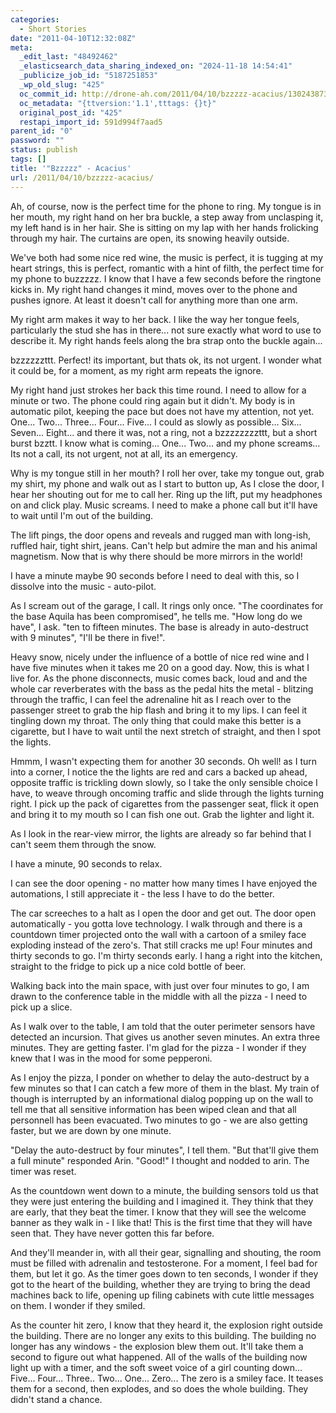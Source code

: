 ```yaml
---
categories:
  - Short Stories
date: "2011-04-10T12:32:08Z"
meta:
  _edit_last: "48492462"
  _elasticsearch_data_sharing_indexed_on: "2024-11-18 14:54:41"
  _publicize_job_id: "5187251853"
  _wp_old_slug: "425"
  oc_commit_id: http://drone-ah.com/2011/04/10/bzzzzz-acacius/1302438730
  oc_metadata: "{ttversion:'1.1',tttags: {}t}"
  original_post_id: "425"
  restapi_import_id: 591d994f7aad5
parent_id: "0"
password: ""
status: publish
tags: []
title: '"Bzzzzz" - Acacius'
url: /2011/04/10/bzzzzz-acacius/
---
```


Ah, of course, now is the perfect time for the phone to ring. My tongue is in
her mouth, my right hand on her bra buckle, a step away from unclasping it, my
left hand is in her hair. She is sitting on my lap with her hands frolicking
through my hair. The curtains are open, its snowing heavily outside.

We've both had some nice red wine, the music is perfect, it is tugging at my
heart strings, this is perfect, romantic with a hint of filth, the perfect time
for my phone to buzzzzz. I know that I have a few seconds before the ringtone
kicks in. My right hand changes it mind, moves over to the phone and pushes
ignore. At least it doesn't call for anything more than one arm.

My right arm makes it way to her back. I like the way her tongue feels,
particularly the stud she has in there... not sure exactly what word to use to
describe it. My right hands feels along the bra strap onto the buckle again...

bzzzzzzttt. Perfect! its important, but thats ok, its not urgent. I wonder what
it could be, for a moment, as my right arm repeats the ignore.

<!--more-->

My right hand just strokes her back this time round. I need to allow for a
minute or two. The phone could ring again but it didn't. My body is in automatic
pilot, keeping the pace but does not have my attention, not yet. One... Two...
Three... Four... Five... I could as slowly as possible... Six... Seven...
Eight... and there it was, not a ring, not a bzzzzzzzzttt, but a short burst
bzztt. I know what is coming... One... Two... and my phone screams... Its not a
call, its not urgent, not at all, its an emergency.

Why is my tongue still in her mouth? I roll her over, take my tongue out, grab
my shirt, my phone and walk out as I start to button up, As I close the door, I
hear her shouting out for me to call her. Ring up the lift, put my headphones on
and click play. Music screams. I need to make a phone call but it'll have to
wait until I'm out of the building.

The lift pings, the door opens and reveals and rugged man with long-ish, ruffled
hair, tight shirt, jeans. Can't help but admire the man and his animal
magnetism. Now that is why there should be more mirrors in the world!

I have a minute maybe 90 seconds before I need to deal with this, so I dissolve
into the music - auto-pilot.

As I scream out of the garage, I call. It rings only once. "The coordinates for
the base Aquila has been compromised", he tells me. "How long do we have", I
ask. "ten to fifteen minutes. The base is already in auto-destruct with 9
minutes", "I'll be there in five!".

Heavy snow, nicely under the influence of a bottle of nice red wine and I have
five minutes when it takes me 20 on a good day. Now, this is what I live for. As
the phone disconnects, music comes back, loud and and the whole car reverberates
with the bass as the pedal hits the metal - blitzing through the traffic, I can
feel the adrenaline hit as I reach over to the passenger street to grab the hip
flash and bring it to my lips. I can feel it tingling down my throat. The only
thing that could make this better is a cigarette, but I have to wait until the
next stretch of straight, and then I spot the lights.

Hmmm, I wasn't expecting them for another 30 seconds. Oh well! as I turn into a
corner, I notice the the lights are red and cars a backed up ahead, opposite
traffic is trickling down slowly, so I take the only sensible choice I  have, to
weave through oncoming traffic and slide through the lights turning right. I
pick up the pack of cigarettes from the passenger seat, flick it open and bring
it to my mouth so I can fish one out. Grab the lighter and light it.

As I look in the rear-view mirror, the lights are already so far behind that I
can't seem them through the snow.

I have a minute, 90 seconds to relax.

I can see the door opening - no matter how many times I have enjoyed the
automations, I still appreciate it - the less I have to do the better.

The car screeches to a halt as I open the door and get out. The door open
automatically - you gotta love technology. I walk through and there is a
countdown timer projected onto the wall with a cartoon of a smiley face
exploding instead of the zero's. That still cracks me up! Four minutes and
thirty seconds to go. I'm thirty seconds early. I hang a right into the kitchen,
straight to the fridge to pick up a nice cold bottle of beer.

Walking back into the main space, with just over four minutes to go, I am drawn
to the conference table in the middle with all the pizza - I need to pick up a
slice.

As I walk over to the table, I am told that the outer perimeter sensors have
detected an incursion. That gives us another seven minutes. An extra three
minutes. They are getting faster. I'm glad for the pizza - I wonder if they knew
that I was in the mood for some pepperoni.

As I enjoy the pizza, I ponder on whether to delay the auto-destruct by a few
minutes so that I can catch a few more of them in the blast. My train of though
is interrupted by an informational dialog popping up on the wall to tell me that
all sensitive information has been wiped clean and that all personnell has been
evacuated. Two minutes to go - we are also getting faster, but we are down by
one minute.

"Delay the auto-destruct by four minutes", I tell them. "But that'll give them a
full minute" responded Arin. "Good!" I thought and nodded to arin. The timer was
reset.

As the countdown went down to a minute, the building sensors told us that they
were just entering the building and I imagined it. They think that they are
early, that they beat the timer. I know that they will see the welcome banner as
they walk in - I like that! This is the first time that they will have seen
that. They have never gotten this far before.

And they'll meander in, with all their gear, signalling and shouting, the room
must be filled with adrenalin and testosterone. For a moment, I feel bad for
them, but let it go. As the timer goes down to ten seconds, I wonder if they got
to the heart of the building, whether they are trying to bring the dead machines
back to life, opening up filing cabinets with cute little messages on them. I
wonder if they smiled.

As the counter hit zero, I know that they heard it, the explosion right outside
the building. There are no longer any exits to this building. The building no
longer has any windows - the explosion blew them out. It'll take them a second
to figure out what happened. All of the walls of the building now light up with
a timer, and the soft sweet voice of a girl counting down... Five... Four...
Three.. Two... One... Zero... The zero is a smiley face. It teases them for a
second, then explodes, and so does the whole building. They didn't stand a
chance.
